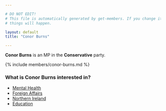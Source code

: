 ```yaml
---

# DO NOT EDIT!
# This file is automatically generated by get-members. If you change it, bad
# things will happen.

layout: default
title: "Conor Burns"

---
```


**Conor Burns** is an MP in the **Conservative** party.

{% include members/conor-burns.md %}

### What is Conor Burns interested in?


* [Mental Health](/interests/mental-health.html)
* [Foreign Affairs](/interests/foreign-affairs.html)
* [Northern Ireland](/interests/northern-ireland.html)
* [Education](/interests/education.html)
